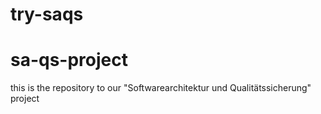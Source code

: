 
# try-saqs

# sa-qs-project
this is the repository to our "Softwarearchitektur und Qualitätssicherung" project

